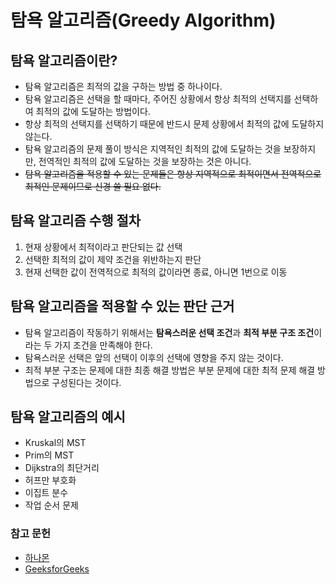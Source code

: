 # 탐욕 알고리즘(Greedy Algorithm)

## 탐욕 알고리즘이란?
- 탐욕 알고리즘은 최적의 값을 구하는 방법 중 하나이다.
- 탐욕 알고리즘은 선택을 할 때마다, 주어진 상황에서 항상 최적의 선택지를 선택하여 최적의 값에 도달하는 방법이다.
- 항상 최적의 선택지를 선택하기 때문에 반드시 문제 상황에서 최적의 값에 도달하지 않는다.
- 탐욕 알고리즘의 문제 풀이 방식은 지역적인 최적의 값에 도달하는 것을 보장하지만, 전역적인 최적의 값에 도달하는 것을 보장하는 것은 아니다.
- <strike>탐욕 알고리즘을 적용할 수 있는 문제들은 항상 지역적으로 최적이면서 전역적으로 최적인 문제이므로 신경 쓸 필요 없다.</strike>

## 탐욕 알고리즘 수행 절차
1. 현재 상황에서 최적이라고 판단되는 값 선택
1. 선택한 최적의 값이 제약 조건을 위반하는지 판단
1. 현재 선택한 값이 전역적으로 최적의 값이라면 종료, 아니면 1번으로 이동

## 탐욕 알고리즘을 적용할 수 있는 판단 근거
- 탐욕 알고리즘이 작동하기 위해서는 **탐욕스러운 선택 조건**과 **최적 부분 구조 조건**이라는 두 가지 조건을 만족해야 한다.
- 탐욕스러운 선택은 앞의 선택이 이후의 선택에 영향을 주지 않는 것이다.
- 최적 부분 구조는 문제에 대한 최종 해결 방법은 부분 문제에 대한 최적 문제 해결 방법으로 구성된다는 것이다.

## 탐욕 알고리즘의 예시
- Kruskal의 MST
- Prim의 MST
- Dijkstra의 최단거리
- 허프만 부호화
- 이집트 분수
- 작업 순서 문제

### 참고 문헌
- [하나몬](https://hanamon.kr/%EC%95%8C%EA%B3%A0%EB%A6%AC%EC%A6%98-%ED%83%90%EC%9A%95%EC%95%8C%EA%B3%A0%EB%A6%AC%EC%A6%98-greedy-algorithm/)
- [GeeksforGeeks](https://www.geeksforgeeks.org/greedy-algorithms/)